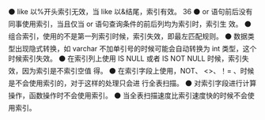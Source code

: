 ⚫ like 以%开头索引无效，当 like 以&结尾，索引有效。
36
⚫ or 语句前后没有同事使用索引，当且仅当 or 语句查询条件的前后列均为索引时，索引生
效。
⚫ 组合索引，使用的不是第一列索引时候，索引失效，即最左匹配规则。
⚫ 数据类型出现隐式转换，如 varchar 不加单引号的时候可能会自动转换为 int 类型，这个
时候索引失效。
⚫ 在索引列上使用 IS NULL 或者 IS NOT NULL 时候，索引失效，因为索引是不索引空值
得。
⚫ 在索引字段上使用，NOT、 <>、！= 、时候是不会使用索引的，对于这样的处理只会进
行全表扫描。
⚫ 对索引字段进行计算操作，函数操作时不会使用索引。
⚫ 当全表扫描速度比索引速度快的时候不会使用索引。